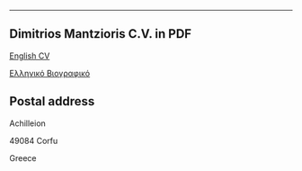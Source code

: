---

## Dimitrios Mantzioris C.V. in PDF
[English CV](/en/resume.pdf)

[Ελληνικό Βιογραφικό](/gr/resume.pdf)

## Postal address
Achilleion

49084 Corfu

Greece
